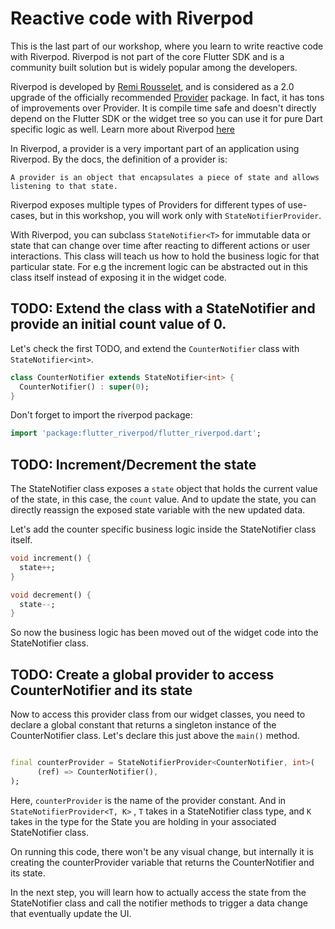 # Reactive code with Riverpod

This is the last part of our workshop, where you learn to write reactive code with Riverpod.
Riverpod is not part of the core Flutter SDK and is a community built solution but is widely popular
among the developers.

Riverpod is developed by [Remi Rousselet](https://github.com/rrousselGit), and is considered as a
2.0 upgrade of the officially recommended [Provider](https://pub.dev/packages/provider) package. In
fact, it has tons of improvements over Provider. It is compile time safe and doesn't directly depend
on the Flutter SDK or the widget tree so you can use it for pure Dart specific logic as well. Learn
more about Riverpod [here](https://riverpod.dev/)

In Riverpod, a provider is a very important part of an application using Riverpod. By the docs, the
definition of a provider is:

``A provider is an object that encapsulates a piece of state and allows listening to that state.``

Riverpod exposes multiple types of Providers for different types of use-cases, but in this workshop,
you will work only with `StateNotifierProvider`.

With Riverpod, you can subclass `StateNotifier<T>` for immutable data or state that can change over
time after reacting to different actions or user interactions. This class will teach us how to hold
the business logic for that particular state. For e.g the increment logic can be abstracted out in
this class itself instead of exposing it in the widget code.

## TODO: Extend the class with a StateNotifier<int> and provide an initial count value of 0.

Let's check the first TODO, and extend the `CounterNotifier` class with `StateNotifier<int>`.

```dart
class CounterNotifier extends StateNotifier<int> {
  CounterNotifier() : super(0);
}
```

Don't forget to import the riverpod package:

```dart
import 'package:flutter_riverpod/flutter_riverpod.dart';
```

## TODO: Increment/Decrement the state

The StateNotifier class exposes a `state` object that holds the current value of the state, in this
case, the `count` value. And to update the state, you can directly reassign the exposed state
variable with the new updated data.

Let's add the counter specific business logic inside the StateNotifier class itself.

```dart
void increment() {
  state++;
}

void decrement() {
  state--;
}
```

So now the business logic has been moved out of the widget code into the StateNotifier class.

## TODO: Create a global provider to access CounterNotifier and its state

Now to access this provider class from our widget classes, you need to declare a global constant
that returns a singleton instance of the CounterNotifier class. Let's declare this just above
the `main()` method.

```dart

final counterProvider = StateNotifierProvider<CounterNotifier, int>(
      (ref) => CounterNotifier(),
);
```

Here, ``counterProvider`` is the name of the provider constant. And in `StateNotifierProvider<T, K>`
, `T` takes in a StateNotifier class type, and `K` takes in the type for the State you are holding
in your associated StateNotifier class. 

On running this code, there won't be any visual change, but internally it is creating the
counterProvider variable that returns the CounterNotifier and its state.

In the next step, you will learn how to actually access the state from the StateNotifier class and
call the notifier methods to trigger a data change that eventually update the UI.